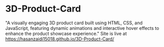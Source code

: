 # 3D-Product-Card
"A visually engaging 3D product card built using HTML, CSS, and JavaScript, featuring dynamic animations and interactive hover effects to enhance the product showcase experience."
Site is live at https://hasanzaidi15018.github.io/3D-Product-Card/
